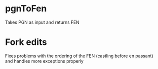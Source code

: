 # pgnToFen
Takes PGN as input and returns FEN 
# Fork edits
Fixes problems with the ordering of the FEN (castling before en passant) and handles more exceptions properly
